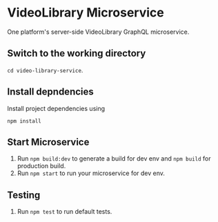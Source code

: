 VideoLibrary Microservice
=================================================

One platform's server-side VideoLibrary GraphQL microservice.

Switch to the working directory
------------

 `cd video-library-service`.

Install depndencies
------------
Install project dependencies using

 `npm install`

Start Microservice
------------

  1. Run `npm build:dev` to generate a build for dev env and `npm build` for production build.
  2. Run `npm start` to run your microservice for dev env.

Testing
------------

  1. Run `npm test` to run default tests.
